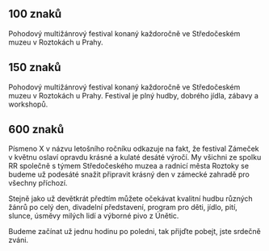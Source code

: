 ## 100 znaků

Pohodový multižánrový festival konaný každoročně ve Středočeském muzeu v Roztokách u Prahy.

## 150 znaků

Pohodový multižánrový festival konaný každoročně ve Středočeském muzeu v Roztokách u Prahy. Festival je plný hudby, dobrého jídla, zábavy a workshopů.

## 600 znaků

Písmeno X v názvu letošního ročníku odkazuje na fakt, že festival Zámeček v květnu oslaví opravdu krásné a kulaté desáté výročí. My všichni ze spolku RR společně s týmem Středočeského muzea a radnicí města Roztoky se budeme už podesáté snažit připravit krásný den v zámecké zahradě pro všechny příchozí.

Stejně jako už devětkrát předtím můžete očekávat kvalitní hudbu různých žánrů po celý den, divadelní představení, program pro děti, jídlo, pití, slunce, úsměvy milých lidí a výborné pivo z Únětic.

Budeme začínat už jednu hodinu po poledni, tak přijďte pobejt, jste srdečně zváni.
